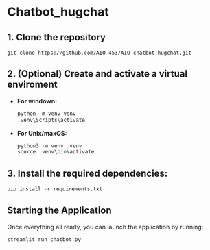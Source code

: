 # **Chatbot_hugchat**
 
## **1. Clone the repository**
```git
git clone https://github.com/AIO-453/AIO-chatbot-hugchat.git 
```

## **2. (Optional) Create and activate a virtual enviroment**
* **For windown:**
    ```python
    python -m venv venv
    .venv\Scripts\activate
    ```

* **For Unix/maxOS:**
    ```python
    python3 -m venv .venv
    source .venv\bin\activate
    ```

## **3. Install the required dependencies:**
```python
pip install -r requirements.txt
```

## **Starting the Application**
Once everything all ready, you can launch the application by running:

```python
streamlit run chatbot.py
```
